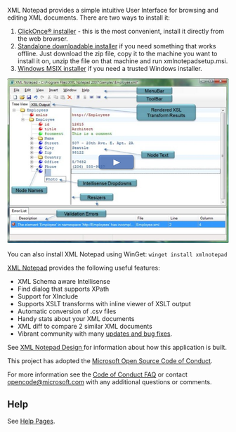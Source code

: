 XML Notepad provides a simple intuitive User Interface for browsing and editing XML documents. There are two ways to install it:
1. [ClickOnce® installer](http://www.lovettsoftware.com/downloads/xmlnotepad/readme.htm) - this is the most convenient, install it directly from the web browser.
2. [Standalone downloadable installer](http://www.lovettsoftware.com/downloads/xmlnotepad/xmlnotepadsetup.zip) if you need something that works offline.
Just download the zip file, copy it to the machine you want to install it on, unzip the file on that machine and run xmlnotepadsetup.msi.
3. [Windows MSIX installer](http://www.lovettsoftware.com/downloads/XmlNotepad.Net/index.html) if you need a trusted Windows installer.

[![image](images/help.png)](https://youtu.be/dtuSI4ZDZxg)

You can also install XML Notepad using WinGet: `winget install xmlnotepad`

[XML Notepad](http://microsoft.github.io/XmlNotepad) provides the following useful features:
- XML Schema aware Intellisense
- Find dialog that supports XPath
- Support for XInclude
- Supports XSLT transforms with inline viewer of XSLT output
- Automatic conversion of .csv files
- Handy stats about your XML documents
- XML diff to compare 2 similar XML documents
- Vibrant community with many [updates and bug fixes](http://www.lovettsoftware.com/downloads/xmlnotepad/Updates.xml).

See [XML Notepad Design ](http://microsoft.github.io/XmlNotepad/design) for information about how this application is built.

This project has adopted the [Microsoft Open Source Code of Conduct](https://opensource.microsoft.com/codeofconduct/).

For more information see the [Code of Conduct FAQ](https://opensource.microsoft.com/codeofconduct/faq/) or contact [opencode@microsoft.com](mailto:opencode@microsoft.com) with any additional questions or comments.

## Help

See [Help Pages](http://microsoft.github.io/XmlNotepad).
